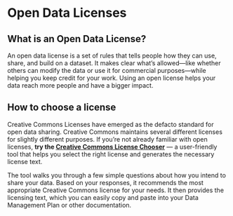 # Open Data Licenses

## What is an Open Data License?

An open data license is a set of rules that tells people how they can use, share, and build on a dataset. It makes clear what’s allowed—like whether others can modify the data or use it for commercial purposes—while helping you keep credit for your work. Using an open license helps your data reach more people and have a bigger impact.

## How to choose a license

Creative Commons Licenses have emerged as the defacto standard for open data sharing. Creative Commons maintains several different licenses for slightly different purposes. If you’re not already familiar with open licenses, **try the [Creative Commons License Chooser](https://chooser-beta.creativecommons.org)** — a user-friendly tool that helps you select the right license and generates the necessary license text.

The tool walks you through a few simple questions about how you intend to share your data. Based on your responses, it recommends the most appropriate Creative Commons license for your needs. It then provides the licensing text, which you can easily copy and paste into your Data Management Plan or other documentation.

